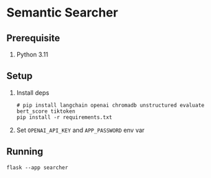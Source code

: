# Semantic Searcher

## Prerequisite

1. Python 3.11

## Setup

1. Install deps

    ```shell
    # pip install langchain openai chromadb unstructured evaluate bert_score tiktoken
    pip install -r requirements.txt
    ```

2. Set `OPENAI_API_KEY` and `APP_PASSWORD` env var

## Running

```shell
flask --app searcher
```

